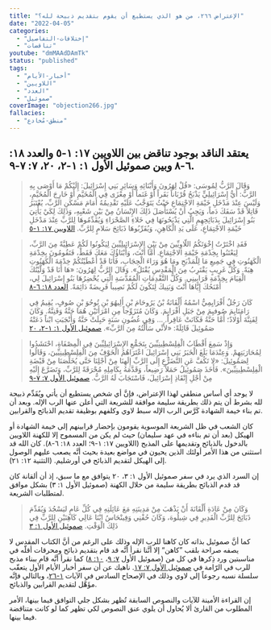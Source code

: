 ```yaml
---
title: "الإعتراض ٢٦٦، من هو الذي يستطيع أن يقوم بتقديم ذبيحة لله؟"
date: "2022-04-05"
categories:
  - "إختلافات-التفاصيل"
  - "تناقضات"
youtube: "dmMAAdDAmTk"
status: "published"
tags:
  - "أخبار-الأيام"
  - "اللاويين"
  - "العدد"
  - "صموئيل"
coverImage: "objection266.jpg"
fallacies:
  - "منطق-مُخادع"
---
```


## **يعتقد الناقد بوجود تناقض بين اللاويين ١٧: ١-٥ والعدد ١٨: ٦-٨ وبين صموئيل الأول ١: ١-٢، ٢٠، ٧: ٧-٩.**

> وَقَالَ الرَّبُّ لِمُوسَى: «قُلْ لِهَرُونَ وَأَبْنَائِهِ وَسَائِرِ بَنِي إِسْرَائِيلَ: إِلَيْكُمْ مَا أَوْصَى بِهِ الرَّبُّ: أَيُّ إِسْرَائِيلِيٍّ يَذْبَحُ قُرْبَاناً بَقَراً أَوْ غَنَماً أَوْ مِعْزَى فِي الْمُخَيَّمِ أَوْ خَارِجَ الْمُخَيَّمِ، وَلَيْسَ عِنْدَ مَدْخَلِ خَيْمَةِ الاجْتِمَاعِ حَيْثُ يَتَوَجَّبُ عَلَيْهِ تَقْدِيمُهُ أَمَامَ مَسْكَنِ الرَّبِّ، يُعْتَبَرُ قَاتِلاً قَدْ سَفَكَ دَماً، وَيَجِبُ أَنْ يُسْتَأْصَلَ ذَلِكَ الإِنْسَانُ مِنْ بَيْنِ شَعْبِهِ، وَذَلِكَ لِكَيْ يَأْتِيَ بَنُو إِسْرَائِيلَ بِذَبَائِحِهِمِ الَّتِي يَذْبَحُونَهَا فِي خَلاءِ الصَّحْرَاءِ وَيُقَدِّمُوهَا لِلرَّبِّ عِنْدَ مَدْخَلِ خَيْمَةِ الاجْتِمَاعِ، عَلَى يَدِ الْكَاهِنِ، وَيُقَرِّبُوهَا ذَبَائِحَ سَلامٍ لِلرَّبِّ. [اللاويين ١٧: ١-٥](https://my.bible.com/bible/101/LEV.17.1-5)

> فَقَدِ اخْتَرْتُ إِخْوَتَكُمُ اللّاوِيِّينَ مِنْ بَيْنِ الإِسْرَائِيلِيِّينَ لِيَكُونُوا لَكُمْ عَطِيَّةً مِنَ الرَّبِّ، لِيَعْتَنُوا بِخِدْمَةِ خَيْمَةِ الاجْتِمَاعِ. أَمَّا أَنْتَ، وَأَبْنَاؤُكَ مَعَكَ فَقَطْ، فَتَقُومُونَ بِخِدْمَةِ الْكَهَنُوتِ فِي جَمِيعِ مَا لِلْمَذْبَحِ ومَا هُوَ وَرَاءَ الْحِجَابِ، فَأَنَا قَدْ أَعْطَيْتُكُمْ خِدْمَةَ الْكَهَنُوتِ هِبَةً. وَكُلُّ غَرِيبٍ يَقْتَرِبُ مِنَ الْمَقْدِسِ يُقْتَلُ». وَقَالَ الرَّبُّ لِهَرُونَ: «هَا أَنَا قَدْ وَلَّيْتُكَ الْقِيَامَ بِخِدْمَةِ قَرَابِينِي. وَكُلُّ التَّقْدِمَاتِ الْمُقَدَّسَةِ الَّتِي يُحْضِرُهَا بَنُو إِسْرَائِيلَ لِي، أَمْنَحُكَ إِيَّاهَا أَنْتَ وَبَنِيكَ لِتَكُونَ لَكُمْ نَصِيباً فَرِيضَةً دَائِمَةً. [العدد ١٨: ٦-٨](https://my.bible.com/bible/101/NUM.18.6-8)

> كَانَ رَجُلٌ أَفْرَايِمِيٌّ اسْمُهُ أَلْقَانَةُ بْنُ يَرُوحَامَ بْنِ أَلِيهُوَ بْنِ تُوحُوَ بْنِ صُوفٍ، يُقِيمُ فِي رَامَتَايِمَ صُوفيِمَ مِنْ جَبَلِ أَفْرَايِمَ. وَكَانَ مُتَزَوِّجاً مِنِ امْرَأَتَيْنِ هُمَا حَنَّةُ وَفَنِنَّةُ. وَكَانَ لِفَنِنَّةَ أَوْلادٌ؛ أَمَّا حَنَّةُ فَكَانَتْ عَاقِراً. … وَفِي غُضُونِ سَنَةٍ حَبِلَتْ حَنَّةُ وَأَنْجَبَتِ ابْناً دَعَتْهُ صَمُوئِيلَ قَائِلَةً: «لأَنِّي سَأَلْتُهُ مِنَ الرَّبِّ». [صموئيل الأول ١: ١-٢، ٢٠](https://my.bible.com/bible/101/1SA.1.1-2)

> وَإِذْ سَمِعَ أَقْطَابُ الْفِلِسْطِينِيِّينَ بِتَجَمُّعِ الإِسْرَائِيلِيِّينَ فِي الْمِصْفَاةِ، احْتَشَدُوا لِمُحَارَبَتِهِمْ. وَعِنْدَمَا بَلَغَ الْخَبَرُ بَنِي إِسْرَائِيلَ اعْتَرَاهُمُ الْخَوْفُ مِنَ الْفِلِسْطِينِيِّينَ، وَقَالُوا لِصَمُوئِيلَ: «لا تَكُفَّ عَنِ التَّضَرُّعِ إِلَى الرَّبِّ إِلَهِنَا مِنْ أَجْلِنَا حَتَّى يُخَلِّصَنَا مِنْ قَبْضَةِ الْفِلِسْطِينِيِّينَ». فَأَخَذَ صَمُوئِيلُ حَمَلاً رَضِيعاً، وَقَدَّمَهُ بِكَامِلِهِ مُحْرَقَةً لِلرَّبِّ، وَتَضَرَّعَ إِلَيْهِ مِنْ أَجْلِ إِنْقَاذِ إِسْرَائِيلَ، فَاسْتَجَابَ لَهُ الرَّبُّ. [صموئيل الأول ٧: ٧-٩](https://my.bible.com/bible/101/1SA.7.7-9)

لا يوجد أي أساس منطقي لهذا الإعتراض، فإنَّ أي شخص يستطيع أن يأتي ويُقَدِّم ذبيحة لله بشرط أن يتم ذلك بطريقة سليمة موافقة للشريعة التي أعلن عنها الرب الإله. وبعد أن تم بناء خيمة الشهادة كَرَّس الرب الإله سبط لاوي وكلفهم بوظيفة تقديم الذبائح والقرابين.

كان الشعب في ظل الشريعة الموسوية يقومون بإحضار قرابينهم إلى خيمة الشهادة أو الهيكل (بعد أن تم بناءه في عهد سليمان) حيث لم يكن من المسموح إلا للكهنة اللاويين بالدخول بالذبائح وتقديمها على المذبح (اللاويين ١٧: ١-٩؛ العدد ١٨: ٦-٨). كان الله قد استثنى من هذا الأمر أولئك الذين يحيون في مواضع بعيدة بحيث أنَّه يصعب عليهم الوصول إلى الهيكل لتقديم الذبائح في أورشليم. (التثنية ١٢: ٢١).

إن السرد الذي يرد في سفر صموئيل الأول ١: ٣، ٢٠ يتوافق مع ما سبق، إذ أن ألقانة كان قد قدم الذبائح بطريقة سليمة من خلال الكهنة (صموئيل الأول ١: ٣) بشكل موافق لمتطلبات الشريعة.

> وَكَانَ مِنْ عَادَةِ أَلْقَانَةَ أَنْ يَذْهَبَ مِنْ مَدِينَتِهِ مَعَ عَائِلَتِهِ فِي كُلِّ عَامٍ ليَسْجُدَ وَيُقَدِّمَ ذَبَائِحَ لِلرَّبِّ الْقَدِيرِ فِي شِيلُوهَ، وَكَانَ حُفْنِي وَفِينْحَاسُ ابْنَا عَالِي كَاهِنَيْنِ لِلرَّبِّ فِي ذَلِكَ الْوَقْتِ. [صموئيل الأول ١: ٣](https://my.bible.com/bible/101/1SA.1.3)

كما أنَّ صموئيل بذاته كان كاهنا للرب الإله وذلك على الرغم من أنَّ الكتاب المقدس لا يصفه صراحة بلقب ”كاهن“ إلا أنَّنا نقرأ أنَّه قد قام بتقديم ذبائح ومحرقات أقلّه في مناسبتين ورد ذِكرها في كل من (صموئيل الأول [٧: ٩](https://my.bible.com/bible/101/1SA.7.9)، [١٠: ٨](https://my.bible.com/bible/101/1SA.10.8)) كما نقرأ أنَّه قام ببناء مذبح للرب في الرّامة في [صموئيل الأول ٧: ١٧](https://my.bible.com/bible/101/1SA.7.17). ناهيك عن أن سفر أخبار الأيام الأول يتعقّب سلسلة نسبه رجوعاً إلى لاوي وذلك في الإصحاح السادس في الآيات [١-٢٦](https://my.bible.com/bible/101/1CH.6.1-26)، وبالتالي فإنَّه مؤَهَّل لتقديم القرابين والذبائح.

إن القراءة الأمينة للآيات والنصوص السابقة تُظهر بشكل جلي التوافق فيما بينها، الأمر المطلوب من القارئ ألا يُحاول أن يلوي عنق النصوص لكي تظهر كما لو كانت متناقضة فيما بينها.
